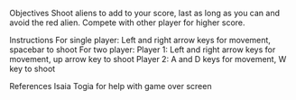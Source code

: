 Objectives
Shoot aliens to add to your score, last as long as you can and avoid the red alien.
Compete with other player for higher score.

Instructions
For single player:
Left and right arrow keys for movement, spacebar to shoot
For two player: 
Player 1: Left and right arrow keys for movement, up arrow key to shoot
Player 2: A and D keys for movement, W key to shoot

References
Isaia Togia for help with game over screen
